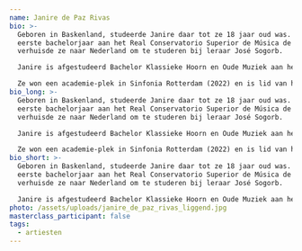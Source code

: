 ```yaml
---
name: Janire de Paz Rivas
bio: >-
  Geboren in Baskenland, studeerde Janire daar tot ze 18 jaar oud was. Na haar
  eerste bachelorjaar aan het Real Conservatorio Superior de Música de Madrid
  verhuisde ze naar Nederland om te studeren bij leraar José Sogorb.

  Janire is afgestudeerd Bachelor Klassieke Hoorn en Oude Muziek aan het Koninklijk Conservatorium in Den Haag bij de docenten Mees Vos, Herman Jeurissen en Teunis van der Zwart. Hier kreeg ze ook de kans om lessen te volgen van docenten als Rob van de Laar, Will Sanders en Jonathan Wegloop.

  Ze won een academie-plek in Sinfonia Rotterdam (2022) en is lid van het Nationaal Jeugd Orkest sinds 2020. Daarmee speelde ze in diverse beroemde zalen zoals Het Concertgebouw Amsterdam en Konzerthaus Berlin. Janire is reserve lid van de EUYO het European Union Youth Orchestra.
bio_long: >-
  Geboren in Baskenland, studeerde Janire daar tot ze 18 jaar oud was. Na haar
  eerste bachelorjaar aan het Real Conservatorio Superior de Música de Madrid
  verhuisde ze naar Nederland om te studeren bij leraar José Sogorb.

  Janire is afgestudeerd Bachelor Klassieke Hoorn en Oude Muziek aan het Koninklijk Conservatorium in Den Haag bij de docenten Mees Vos, Herman Jeurissen en Teunis van der Zwart. Hier kreeg ze ook de kans om lessen te volgen van docenten als Rob van de Laar, Will Sanders en Jonathan Wegloop.

  Ze won een academie-plek in Sinfonia Rotterdam (2022) en is lid van het Nationaal Jeugd Orkest sinds 2020. Daarmee speelde ze in diverse beroemde zalen zoals Het Concertgebouw Amsterdam en Konzerthaus Berlin. Janire is reserve lid van de EUYO het European Union Youth Orchestra.
bio_short: >-
  Geboren in Baskenland, studeerde Janire daar tot ze 18 jaar oud was. Na haar
  eerste bachelorjaar aan het Real Conservatorio Superior de Música de Madrid
  verhuisde ze naar Nederland om te studeren bij leraar José Sogorb.

  Janire is afgestudeerd Bachelor Klassieke Hoorn en Oude Muziek aan het Koninklijk Conservatorium in Den Haag bij de docenten Mees Vos, Herman Jeurissen en Teunis van der Zwart. Hier kreeg ze ook de kans om lessen te volgen van docenten als Rob van de Laar, Will Sanders en Jonathan Wegloop.
photo: /assets/uploads/janire_de_paz_rivas_liggend.jpg
masterclass_participant: false
tags:
  - artiesten
---
```

